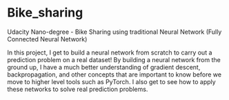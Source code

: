 # Bike_sharing
Udacity Nano-degree - Bike Sharing using traditional Neural Network (Fully Connected Neural Network)

In this project, I get to build a neural network from scratch to carry out a prediction problem on a real dataset! By building a neural network from the ground up, I have a much better understanding of gradient descent, backpropagation, and other concepts that are important to know before we move to higher level tools such as PyTorch. I also get to see how to apply these networks to solve real prediction problems.
